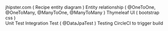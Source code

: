 jhipster.com ( Recipe entity diagram ) 
Entity relationship ( @OneToOne, @OneToMany, @ManyToOne, @ManyToMany )
Thymeleaf UI ( bootstrap css )  
Unit Test
Integration Test ( @DataJpaTest ) 
Testing CircleCI to trigger build 
